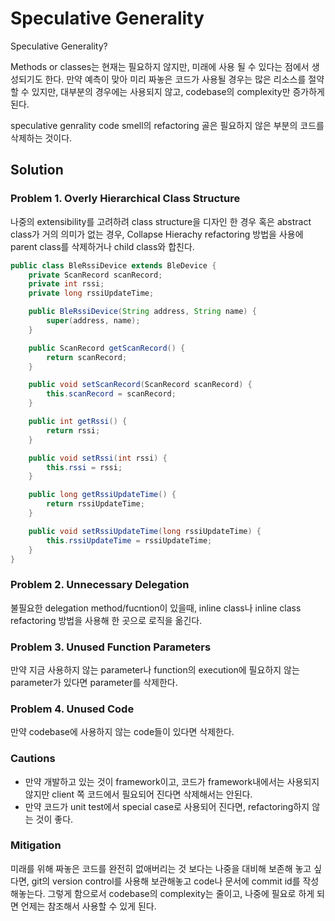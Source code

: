 # Speculative Generality

Speculative Generality? 

Methods or classes는 현재는 필요하지 않지만, 미래에 사용 될 수 있다는 점에서 생성되기도 한다. 만약 예측이 맞아 미리 짜놓은 코드가 사용될 경우는 많은 리소스를 절약할 수 있지만, 대부분의 경우에는 사용되지 않고, codebase의 complexity만 증가하게 된다.

speculative genrality code smell의 refactoring 골은 필요하지 않은 부분의 코드를 삭제하는 것이다.

## Solution

### Problem 1. Overly Hierarchical Class Structure
나중의 extensibility를 고려하려 class structure을 디자인 한 경우 혹은 abstract class가 거의 의미가 없는 경우, Collapse Hierachy refactoring 방법을 사용에 parent class를 삭제하거나 child class와 합친다. 

```java
public class BleRssiDevice extends BleDevice {
    private ScanRecord scanRecord;
    private int rssi;
    private long rssiUpdateTime;

    public BleRssiDevice(String address, String name) {
        super(address, name);
    }

    public ScanRecord getScanRecord() {
        return scanRecord;
    }

    public void setScanRecord(ScanRecord scanRecord) {
        this.scanRecord = scanRecord;
    }

    public int getRssi() {
        return rssi;
    }

    public void setRssi(int rssi) {
        this.rssi = rssi;
    }

    public long getRssiUpdateTime() {
        return rssiUpdateTime;
    }

    public void setRssiUpdateTime(long rssiUpdateTime) {
        this.rssiUpdateTime = rssiUpdateTime;
    }
}
```
### Problem 2. Unnecessary Delegation
불필요한 delegation method/fucntion이 있을때, inline class나 inline class refactoring 방법을 사용해 한 곳으로 로직을 옮긴다.

### Problem 3. Unused Function Parameters
만약 지금 사용하지 않는 parameter나 function의 execution에 필요하지 않는 parameter가 있다면 parameter를 삭제한다.

### Problem 4. Unused Code
만약 codebase에 사용하지 않는 code들이 있다면 삭제한다. 

### Cautions
* 만약 개발하고 있는 것이 framework이고, 코드가 framework내에서는 사용되지 않지만 client 쪽 코드에서 필요되어 진다면 삭제해서는 안된다.
* 만약 코드가 unit test에서 special case로 사용되어 진다면, refactoring하지 않는 것이 좋다.

### Mitigation
미래를 위해 짜놓은 코드를 완전히 없애버리는 것 보다는 나중을 대비해 보존해 놓고 싶다면, git의 version control를 사용해 보관해놓고 code나 문서에 commit id를 작성해놓는다. 그렇게 함으로서 codebase의 complexity는 줄이고, 나중에 필요로 하게 되면 언제는 참조해서 사용할 수 있게 된다.